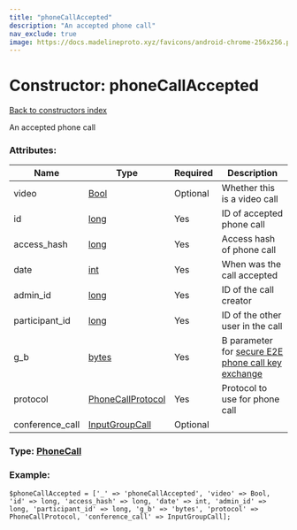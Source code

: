 ```yaml
---
title: "phoneCallAccepted"
description: "An accepted phone call"
nav_exclude: true
image: https://docs.madelineproto.xyz/favicons/android-chrome-256x256.png
---
```

# Constructor: phoneCallAccepted  
[Back to constructors index](/API_docs/constructors/index.html)



An accepted phone call

### Attributes:

| Name     |    Type       | Required | Description |
|----------|---------------|----------|-------------|
|video|[Bool](/API_docs/types/Bool.html) | Optional|Whether this is a video call|
|id|[long](/API_docs/types/long.html) | Yes|ID of accepted phone call|
|access\_hash|[long](/API_docs/types/long.html) | Yes|Access hash of phone call|
|date|[int](/API_docs/types/int.html) | Yes|When was the call accepted|
|admin\_id|[long](/API_docs/types/long.html) | Yes|ID of the call creator|
|participant\_id|[long](/API_docs/types/long.html) | Yes|ID of the other user in the call|
|g\_b|[bytes](/API_docs/types/bytes.html) | Yes|B parameter for [secure E2E phone call key exchange](https://core.telegram.org/api/end-to-end/voice-calls)|
|protocol|[PhoneCallProtocol](/API_docs/types/PhoneCallProtocol.html) | Yes|Protocol to use for phone call|
|conference\_call|[InputGroupCall](/API_docs/types/InputGroupCall.html) | Optional|



### Type: [PhoneCall](/API_docs/types/PhoneCall.html)


### Example:

```
$phoneCallAccepted = ['_' => 'phoneCallAccepted', 'video' => Bool, 'id' => long, 'access_hash' => long, 'date' => int, 'admin_id' => long, 'participant_id' => long, 'g_b' => 'bytes', 'protocol' => PhoneCallProtocol, 'conference_call' => InputGroupCall];
```  
